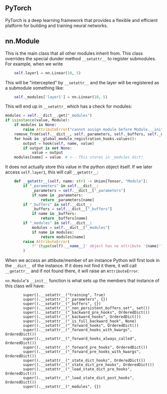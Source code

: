 ## PyTorch
PyTorch is a deep learning framework that provides a flexible and efficient
platform for building and training neural networks.

## nn.Module
This is the main class that all other modules inherit from. This class overrides
the special dunder method `__setattr__` to register submodules.
For example, when we write 
```python
    self.layer1 = nn.Linear(10, 5)
```
This will be "intercepted" by `__setattr__` and the layer will be registered as
a submodule something like:
```python
    self._modules['layer1'] = nn.Linear(10, 5)
```
This will end up in `__setattr_` which has a check for modules:
```python
modules = self.__dict__.get("_modules")
if isinstance(value, Module):
    if modules is None:
        raise AttributeError("cannot assign module before Module.__init__() call")
    remove_from(self.__dict__, self._parameters, self._buffers, self._non_persistent_buffers_set)
    for hook in _global_module_registration_hooks.values():
        output = hook(self, name, value)
        if output is not None:
            value = output
    modules[name] = value  # <-- This stores in _modules dict!
```
It does not actually store this value in the python object itself. If we later
access `self.layer1`, this will call `__getattr__`:
```python
    def __getattr__(self, name: str) -> Union[Tensor, "Module"]:
        if "_parameters" in self.__dict__:
            _parameters = self.__dict__["_parameters"]
            if name in _parameters:
                return _parameters[name]
        if "_buffers" in self.__dict__:
            _buffers = self.__dict__["_buffers"]
            if name in _buffers:
                return _buffers[name]
        if "_modules" in self.__dict__:
            modules = self.__dict__["_modules"]
            if name in modules:
                return modules[name]
        raise AttributeError(
            f"'{type(self).__name__}' object has no attribute '{name}'"
        )
```

When we access an attibute/member of an instance Python will first look in the
`__dict__` of the instance. If it does not find it there, it will call `__getattr__`
and if not found there, it will raise an `AttributeError`.

`nn.Module`'s `__init__` function is what sets up the members that instance of
this class will have:
```
        super().__setattr__("training", True)
        super().__setattr__("_parameters", {})
        super().__setattr__("_buffers", {})
        super().__setattr__("_non_persistent_buffers_set", set())
        super().__setattr__("_backward_pre_hooks", OrderedDict())
        super().__setattr__("_backward_hooks", OrderedDict())
        super().__setattr__("_is_full_backward_hook", None)
        super().__setattr__("_forward_hooks", OrderedDict())
        super().__setattr__("_forward_hooks_with_kwargs", OrderedDict())
        super().__setattr__("_forward_hooks_always_called", OrderedDict())
        super().__setattr__("_forward_pre_hooks", OrderedDict())
        super().__setattr__("_forward_pre_hooks_with_kwargs", OrderedDict())
        super().__setattr__("_state_dict_hooks", OrderedDict())
        super().__setattr__("_state_dict_pre_hooks", OrderedDict())
        super().__setattr__("_load_state_dict_pre_hooks", OrderedDict())
        super().__setattr__("_load_state_dict_post_hooks", OrderedDict())
        super().__setattr__("_modules", {})
```
